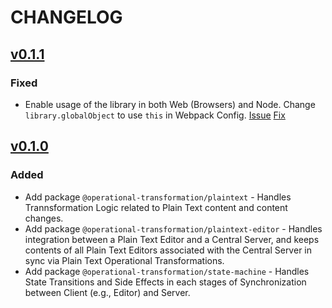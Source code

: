 # CHANGELOG

<!--
Read this section if it's your first time writing changelog, if not read anyway.

Guidelines:
- Don't dump commit log diffs as changelogs. Bad idea, it is.
- Changelogs are for humans, not machines.
- There should be an entry for every single version.
- The same types of changes should be grouped.
- the latest version comes first.

Tags:
- Added: for new features.
- Changed: for changes in existing functionality.
- Deprecated: for soon-to-be removed features.
- Removed: for now removed features.
- Fixed: for any bug fixes.
- Security: in case of vulnerabilities.

Good to have: commit or PR links.

-->

## [v0.1.1](https://github.com/Progyan1997/Operational-Transformation/tree/v0.1.1)

### Fixed

- Enable usage of the library in both Web (Browsers) and Node. Change `library.globalObject` to use `this` in Webpack Config. [Issue](https://github.com/Progyan1997/Operational-Transformation/issues/21) [Fix](https://github.com/Progyan1997/Operational-Transformation/pull/22)

## [v0.1.0](https://github.com/Progyan1997/Operational-Transformation/tree/v0.1.0)

### Added

- Add package `@operational-transformation/plaintext` - Handles Trannsformation Logic related to Plain Text content and content changes.
- Add package `@operational-transformation/plaintext-editor` - Handles integration between a Plain Text Editor and a Central Server, and keeps contents of all Plain Text Editors associated with the Central Server in sync via Plain Text Operational Transformations.
- Add package `@operational-transformation/state-machine` - Handles State Transitions and Side Effects in each stages of Synchronization between Client (e.g., Editor) and Server.

